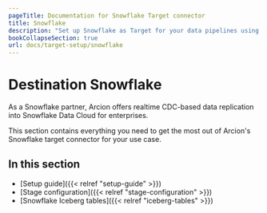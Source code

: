 ```yaml
---
pageTitle: Documentation for Snowflake Target connector
title: Snowflake
description: "Set up Snowflake as Target for your data pipelines using Arcion Snowflake connector. Learn about Type-2 CDC and Snowflake Iceberg tables support."
bookCollapseSection: true
url: docs/target-setup/snowflake
---
```


# Destination Snowflake
As a Snowflake partner, Arcion offers realtime CDC-based data replication into Snowflake Data Cloud for enterprises.

This section contains everything you need to get the most out of Arcion's Snowflake target connector for your use case.

## In this section

- [Setup guide]({{< relref "setup-guide" >}})
- [Stage configuration]({{< relref "stage-configuration" >}})
- [Snowflake Iceberg tables]({{< relref "iceberg-tables" >}})